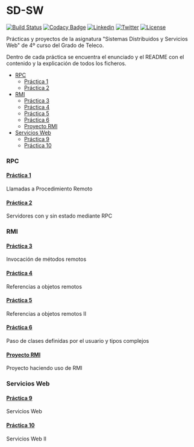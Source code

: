 # SD-SW
[![Build Status](https://travis-ci.org/carrodher/SDSW.svg?branch=master)](https://travis-ci.org/carrodher/SDSW)
[![Codacy Badge](https://api.codacy.com/project/badge/grade/6ce6cf62247540e5b7445c725e7b137e)](https://www.codacy.com/app/carrodher1179/SDSW)
[![Linkedin](https://img.shields.io/badge/LinkedIn-Carlos-blue.svg)](https://es.linkedin.com/in/carlosrodriguezhernandez)
[![Twitter](https://img.shields.io/badge/Twitter-carrodher-blue.svg)](https://twitter.com/carrodher)
[![License](https://img.shields.io/badge/License-BY/NC-yellow.svg)](https://github.com/carrodher/SDSW/blob/master/LICENSE.md)

Prácticas y proyectos de la asignatura "Sistemas Distribuidos y Servicios Web" de 4º curso del Grado de Teleco.

Dentro de cada práctica se encuentra el enunciado y el README con el contenido y la explicación de todos los ficheros.

  * [RPC](#rpc)
    * [Práctica 1](https://github.com/carrodher/SDSW/tree/master/practica1)
    * [Práctica 2](https://github.com/carrodher/SDSW/tree/master/practica2)
  * [RMI](#rmi)
    * [Práctica 3](https://github.com/carrodher/SDSW/tree/master/practica3)
    * [Práctica 4](https://github.com/carrodher/SDSW/tree/master/practica4)
    * [Práctica 5](https://github.com/carrodher/SDSW/tree/master/practica5)
    * [Práctica 6](https://github.com/carrodher/SDSW/tree/master/practica6)
    * [Proyecto RMI](https://github.com/carrodher/SDSW/tree/master/proyectoRMI)
  * [Servicios Web](#servicios-web)
    * [Práctica 9](https://github.com/carrodher/SDSW/tree/master/practica9)
    * [Práctica 10](https://github.com/carrodher/SDSW/tree/master/practica10)

### RPC

#### [Práctica 1](https://github.com/carrodher/SDSW/tree/master/practica1)
Llamadas a Procedimiento Remoto

#### [Práctica 2](https://github.com/carrodher/SDSW/tree/master/practica2)
Servidores con y sin estado mediante RPC

### RMI

#### [Práctica 3](https://github.com/carrodher/SDSW/tree/master/practica3)
Invocación de métodos remotos

#### [Práctica 4](https://github.com/carrodher/SDSW/tree/master/practica4)
Referencias a objetos remotos

#### [Práctica 5](https://github.com/carrodher/SDSW/tree/master/practica5)
Referencias a objetos remotos II

#### [Práctica 6](https://github.com/carrodher/SDSW/tree/master/practica6)
Paso de clases definidas por el usuario y tipos complejos

#### [Proyecto RMI](https://github.com/carrodher/SDSW/tree/master/proyectoRMI)
Proyecto haciendo uso de RMI

### Servicios Web

#### [Práctica 9](https://github.com/carrodher/SDSW/tree/master/practica9)
Servicios Web

#### [Práctica 10](https://github.com/carrodher/SDSW/tree/master/practica10)
Servicios Web II
